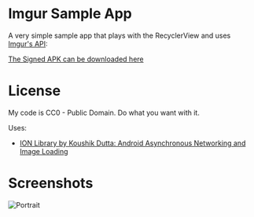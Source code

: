 # Imgur Sample App

A very simple sample app that plays with the RecyclerView and uses [Imgur's API](api.imgur.com): 

[The Signed APK can be downloaded here](http://jlcreative.ca/downloads/com.jlcsoftware.sampleapp-release.apk) 

License
=======
My code is CC0 - Public Domain. Do what you want with it.

Uses:
* [ION Library by Koushik Dutta: Android Asynchronous Networking and Image Loading](https://github.com/koush/ion)



Screenshots
===========
![Portrait](https://github.com/rjeffm/ImgurApp/master/screenshots/screenshot1.png)


